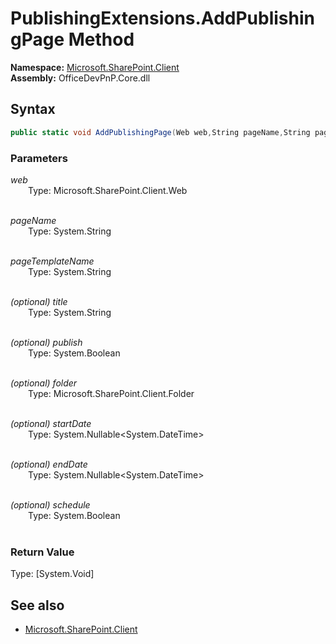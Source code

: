 # PublishingExtensions.AddPublishingPage Method  
**Namespace:** [Microsoft.SharePoint.Client](Microsoft.SharePoint.Client.md)  
**Assembly:** OfficeDevPnP.Core.dll  
## Syntax
```C#
public static void AddPublishingPage(Web web,String pageName,String pageTemplateName,String title,Boolean publish,Folder folder,Nullable<DateTime> startDate,Nullable<DateTime> endDate,Boolean schedule)
```
### Parameters
*web*  
&emsp;&emsp;Type: Microsoft.SharePoint.Client.Web  
&emsp;&emsp;  
  
*pageName*  
&emsp;&emsp;Type: System.String  
&emsp;&emsp;  
  
*pageTemplateName*  
&emsp;&emsp;Type: System.String  
&emsp;&emsp;  
  
*(optional) title*  
&emsp;&emsp;Type: System.String  
&emsp;&emsp;  
  
*(optional) publish*  
&emsp;&emsp;Type: System.Boolean  
&emsp;&emsp;  
  
*(optional) folder*  
&emsp;&emsp;Type: Microsoft.SharePoint.Client.Folder  
&emsp;&emsp;  
  
*(optional) startDate*  
&emsp;&emsp;Type: System.Nullable<System.DateTime>  
&emsp;&emsp;  
  
*(optional) endDate*  
&emsp;&emsp;Type: System.Nullable<System.DateTime>  
&emsp;&emsp;  
  
*(optional) schedule*  
&emsp;&emsp;Type: System.Boolean  
&emsp;&emsp;  
  
### Return Value
Type: [System.Void]  

## See also
- [Microsoft.SharePoint.Client](Microsoft.SharePoint.Client.md)
